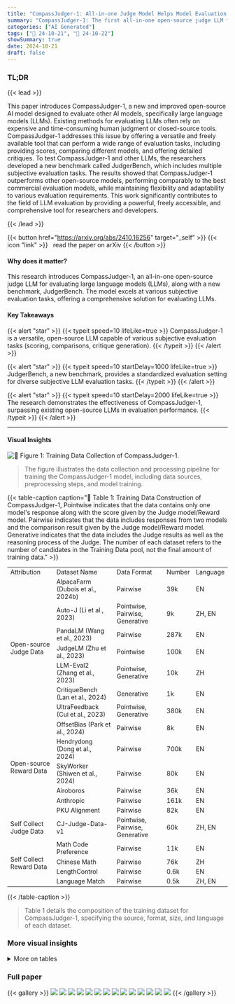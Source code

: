 ```yaml
---
title: "CompassJudger-1: All-in-one Judge Model Helps Model Evaluation and Evolution"
summary: "CompassJudger-1: The first all-in-one open-source judge LLM for versatile and robust evaluation of large language models,  improving efficiency and reproducibility."
categories: ["AI Generated"]
tags: ["🔖 24-10-21", "🤗 24-10-22"]
showSummary: true
date: 2024-10-21
draft: false
---
```


### TL;DR


{{< lead >}}

This paper introduces CompassJudger-1, a new and improved open-source AI model designed to evaluate other AI models, specifically large language models (LLMs).  Existing methods for evaluating LLMs often rely on expensive and time-consuming human judgment or closed-source tools. CompassJudger-1 addresses this issue by offering a versatile and freely available tool that can perform a wide range of evaluation tasks, including providing scores, comparing different models, and offering detailed critiques. To test CompassJudger-1 and other LLMs, the researchers developed a new benchmark called JudgerBench, which includes multiple subjective evaluation tasks. The results showed that CompassJudger-1 outperforms other open-source models, performing comparably to the best commercial evaluation models, while maintaining flexibility and adaptability to various evaluation requirements. This work significantly contributes to the field of LLM evaluation by providing a powerful, freely accessible, and comprehensive tool for researchers and developers.

{{< /lead >}}


{{< button href="https://arxiv.org/abs/2410.16256" target="_self" >}}
{{< icon "link" >}} &nbsp; read the paper on arXiv
{{< /button >}}

#### Why does it matter?
This research introduces CompassJudger-1, an all-in-one open-source judge LLM for evaluating large language models (LLMs), along with a new benchmark, JudgerBench.  The model excels at various subjective evaluation tasks, offering a comprehensive solution for evaluating LLMs.
#### Key Takeaways

{{< alert "star" >}}
{{< typeit speed=10 lifeLike=true >}} CompassJudger-1 is a versatile, open-source LLM capable of various subjective evaluation tasks (scoring, comparisons, critique generation). {{< /typeit >}}
{{< /alert >}}

{{< alert "star" >}}
{{< typeit speed=10 startDelay=1000 lifeLike=true >}} JudgerBench, a new benchmark, provides a standardized evaluation setting for diverse subjective LLM evaluation tasks. {{< /typeit >}}
{{< /alert >}}

{{< alert "star" >}}
{{< typeit speed=10 startDelay=2000 lifeLike=true >}} The research demonstrates the effectiveness of CompassJudger-1, surpassing existing open-source LLMs in evaluation performance. {{< /typeit >}}
{{< /alert >}}

------
#### Visual Insights



![](figures/figures_3_0.png "🔼 Figure 1: Training Data Collection of CompassJudger-1.")

> The figure illustrates the data collection and processing pipeline for training the CompassJudger-1 model, including data sources, preprocessing steps, and model training.







{{< table-caption caption="🔽 Table 1: Training Data Construction of CompassJudger-1, Pointwise indicates that the data contains only one model's response along with the score given by the Judge model/Reward model. Pairwise indicates that the data includes responses from two models and the comparison result given by the Judge model/Reward model. Generative indicates that the data includes the Judge results as well as the reasoning process of the Judge. The number of each dataset refers to the number of candidates in the Training Data pool, not the final amount of training data." >}}
<br><table id='5' style='font-size:14px'><tr><td>Attribution</td><td>Dataset Name</td><td>Data Format</td><td>Number</td><td>Language</td></tr><tr><td rowspan="7">Open-source Judge Data</td><td>AlpacaFarm (Dubois et al., 2024b)</td><td>Pairwise</td><td>39k</td><td>EN</td></tr><tr><td>Auto-J (Li et al., 2023)</td><td>Pointwise, Pairwise, Generative</td><td>9k</td><td>ZH, EN</td></tr><tr><td>PandaLM (Wang et al., 2023)</td><td>Pairwise</td><td>287k</td><td>EN</td></tr><tr><td>JudgeLM (Zhu et al., 2023)</td><td>Pointwise</td><td>100k</td><td>EN</td></tr><tr><td>LLM-Eval2 (Zhang et al., 2023)</td><td>Pointwise, Generative</td><td>10k</td><td>ZH</td></tr><tr><td>CritiqueBench (Lan et al., 2024)</td><td>Generative</td><td>1k</td><td>EN</td></tr><tr><td>UltraFeedback (Cui et al., 2023)</td><td>Pointwise, Generative</td><td>380k</td><td>EN</td></tr><tr><td rowspan="6">Open-source Reward Data</td><td>OffsetBias (Park et al., 2024)</td><td>Pairwise</td><td>8k</td><td>EN</td></tr><tr><td>Hendrydong (Dong et al., 2024)</td><td>Pairwise</td><td>700k</td><td>EN</td></tr><tr><td>SkyWorker (Shiwen et al., 2024)</td><td>Pairwise</td><td>80k</td><td>EN</td></tr><tr><td>Airoboros</td><td>Pairwise</td><td>36k</td><td>EN</td></tr><tr><td>Anthropic</td><td>Pairwise</td><td>161k</td><td>EN</td></tr><tr><td>PKU Alignment</td><td>Pairwise</td><td>82k</td><td>EN</td></tr><tr><td>Self Collect Judge Data</td><td>CJ-Judge-Data-v1</td><td>Pointwise, Pairwise, Generative</td><td>60k</td><td>ZH, EN</td></tr><tr><td rowspan="4">Self Collect Reward Data</td><td>Math Code Preference</td><td>Pairwise</td><td>11k</td><td>EN</td></tr><tr><td>Chinese Math</td><td>Pairwise</td><td>76k</td><td>ZH</td></tr><tr><td>LengthControl</td><td>Pairwise</td><td>0.6k</td><td>EN</td></tr><tr><td>Language Match</td><td>Pairwise</td><td>0.5k</td><td>ZH, EN</td></tr></table>{{< /table-caption >}}

> Table 1 details the composition of the training dataset for CompassJudger-1, specifying the source, format, size, and language of each dataset.



### More visual insights




<details>
<summary>More on tables
</summary>


{{< table-caption caption="🔽 Table 2: Ablation Study About the Proportion of Reward Data." >}}
<br><table id='3' style='font-size:14px'><tr><td>Models</td><td>Proportion of Reward Data</td><td>RewardBench</td><td>JudgerBench</td><td>Average</td></tr><tr><td>CompassJudger-1-7B</td><td>25%</td><td>0.810</td><td>0.633</td><td>0.722</td></tr><tr><td></td><td>33%</td><td>0.812</td><td>0.646</td><td>0.729</td></tr><tr><td></td><td>50%</td><td>0.823</td><td>0.665</td><td>0.744</td></tr><tr><td></td><td>66%</td><td>0.831</td><td>0.697</td><td>0.764</td></tr><tr><td></td><td>75%</td><td>0.833</td><td>0.612</td><td>0.723</td></tr><tr><td></td><td>83%</td><td>0.834</td><td>0.438</td><td>0.636</td></tr></table>{{< /table-caption >}}

> The table presents the ablation study results on the proportion of reward data used for training CompassJudger-1, showing the model's performance on RewardBench, JudgerBench, and their average across different reward data proportions.


{{< table-caption caption="🔽 Table 3: Ablation Study of General SFT Data. 'Judge Average' refers to the evaluation score that encompasses the judging capabilities of both RewardBench and JudgerBench, while 'Subjective Average' is the evaluation score on several subjective datasets listed in the table. The relevant evaluation results are obtained using OpenCompass (Contributors, 2023a). All results from the corresponding datasets have been normalized to percentages." >}}
<br><table id='3' style='font-size:14px'><tr><td>Models</td><td>Judge Average</td><td>AlignBench</td><td>ArenaHard</td><td>Fofo</td><td>WildBench</td><td>Sub. Average</td></tr><tr><td>CJ-1-7B-w /o G-SFT</td><td>0.693</td><td>0.590</td><td>0.487</td><td>0.750</td><td>-0.071</td><td>0.490</td></tr><tr><td>CJ-1-7B-w. G-SFT</td><td>0.697</td><td>0.624</td><td>0.562</td><td>0.740</td><td>0.015</td><td>0.528</td></tr></table>{{< /table-caption >}}

> The table presents the ablation study results of the impact of general SFT data on the CompassJudger model's performance across various benchmarks.


{{< table-caption caption="🔽 Table 4: Detailed Introduction of Subjective Evaluation Datasets in JDB-B The official FoFo dataset includes only English, and we created the Chinese portion. Additionally, due to the outdated references in AlignBench, we changed its evaluation method from Pointwise to Pairwise." >}}
<br><table id='3' style='font-size:14px'><tr><td>Dataset Name</td><td>Data Format</td><td>Turns</td><td>Scenario Label</td><td>Language</td></tr><tr><td>AlignBench</td><td>Pairwise</td><td>Single Turn</td><td>Daily Chat, Chinese Culture</td><td>ZH</td></tr><tr><td>ArenaHard</td><td>Pairwise</td><td>Single Turn</td><td>Daily Chat, Reasoning, Math, Code</td><td>EN</td></tr><tr><td>FoFo</td><td>Pointwise</td><td>Single Turn</td><td>Instruction Following</td><td>ZH, EN</td></tr><tr><td>WildBench</td><td>Pairwise</td><td>Single Turn, Multi Turn</td><td>Daily Chat</td><td>EN</td></tr></table>{{< /table-caption >}}

> Table 4 details the subjective evaluation datasets used in JudgerBench part B, specifying their data format, number of turns, scenario label, and language.


{{< table-caption caption="🔽 Table 5: Results on RewardBench and JudgerBench, Which JDB-A means JudgerBench partA, JDB-B means JudgerBench partB." >}}
<table id='5' style='font-size:14px'><tr><td>Models</td><td>RewardBench</td><td>I JDB-A EN</td><td>JDB-A CN</td><td>JDB-B Acc</td><td>JDB-B Corr</td><td>JudgerBench</td></tr><tr><td>Qwen2.5-7B-Chat</td><td>0.789</td><td>0.567</td><td>0.535</td><td>0.590</td><td>0.874</td><td>0.641</td></tr><tr><td>Qwen2-72B-Chat</td><td>0.822</td><td>0.588</td><td>0.584</td><td>0.625</td><td>0.935</td><td>0.683</td></tr><tr><td>Qwen2.5-72B-Chat</td><td>0.832</td><td>0.615</td><td>0.590</td><td>0.681</td><td>0.937</td><td>0.706</td></tr><tr><td>GPT-4o-0806</td><td>0.867</td><td>0.664</td><td>0.608</td><td>1</td><td>1</td><td>0.818</td></tr><tr><td>Skywork-llama3.1-8B</td><td>0.890</td><td>0.630</td><td>0.605</td><td>-</td><td>-</td><td>-</td></tr><tr><td>Selftaught-llama3.1-70B</td><td>0.900</td><td>0.443</td><td>0.570</td><td>0.598</td><td>0.869</td><td>0.620</td></tr><tr><td>CJ-1-1.5B</td><td>0.724</td><td>0.553</td><td>0.527</td><td>0.629</td><td>0.905</td><td>0.654</td></tr><tr><td>CJ-1-7B</td><td>0.831</td><td>0.570</td><td>0.583</td><td>0.687</td><td>0.948</td><td>0.697</td></tr><tr><td>CJ-1-14B</td><td>0.842</td><td>0.599</td><td>0.615</td><td>0.699</td><td>0.959</td><td>0.718</td></tr><tr><td>CJ-1-32B</td><td>0.854</td><td>0.614</td><td>0.612</td><td>0.720</td><td>0.963</td><td>0.727</td></tr></table>{{< /table-caption >}}

> Table 5 presents the results of several models on RewardBench and JudgerBench, showing their performance on different evaluation metrics.


{{< table-caption caption="🔽 Table 6: Detailed Results on RewardBench." >}}
<table id='3' style='font-size:14px'><tr><td>Models</td><td>Chat</td><td>Chat Hard</td><td>Safety</td><td>Reasoning</td><td>Average</td></tr><tr><td>Qwen2.5-7B-Chat</td><td>0.961</td><td>0.567</td><td>0.831</td><td>0.797</td><td>0.789</td></tr><tr><td>Qwen2-72B-Chat</td><td>0.955</td><td>0.640</td><td>0.843</td><td>0.848</td><td>0.822</td></tr><tr><td>Qwen2.5-72B-Chat</td><td>0.961</td><td>0.680</td><td>0.838</td><td>0.850</td><td>0.832</td></tr><tr><td>GPT-4o-0806</td><td>0.961</td><td>0.761</td><td>0.881</td><td>0.866</td><td>0.867</td></tr><tr><td>Skywork-llama3.1-8B</td><td>0.936</td><td>0.814</td><td>0.911</td><td>0.898</td><td>0.890</td></tr><tr><td>Selftaught-llama3.1-70B</td><td>0.969</td><td>0.851</td><td>0.896</td><td>0.884</td><td>0.900</td></tr><tr><td>CJ-1-1.5B</td><td>0.964</td><td>0.495</td><td>0.781</td><td>0.656</td><td>0.724</td></tr><tr><td>CJ-1-7B</td><td>0.978</td><td>0.605</td><td>0.847</td><td>0.895</td><td>0.831</td></tr><tr><td>CJ-1-14B</td><td>0.975</td><td>0.623</td><td>0.845</td><td>0.925</td><td>0.842</td></tr><tr><td>CJ-1-32B</td><td>0.978</td><td>0.656</td><td>0.861</td><td>0.922</td><td>0.854</td></tr></table>{{< /table-caption >}}

> The table presents a detailed breakdown of the performance of various models (including CompassJudger series and other LLMs) on the RewardBench dataset, showing their scores across different categories: Chat, Chat Hard, Safety, and Reasoning.


{{< table-caption caption="🔽 Table 7: Detailed Results on JDB-A-EN." >}}
<table id='3' style='font-size:14px'><tr><td>Models</td><td>Teaser</td><td>AI</td><td>Roleplay</td><td>Chat</td><td>Math</td><td>Reasoning</td><td>Creation</td><td>Code</td><td>Science</td><td>Humanities</td></tr><tr><td>Qwen2.5-7B-Chat</td><td>0.54</td><td>0.59</td><td>0.59</td><td>0.46</td><td>0.69</td><td>0.43</td><td>0.61</td><td>0.65</td><td>0.58</td><td>0.52</td></tr><tr><td>Qwen2-72B-Chat</td><td>0.63</td><td>0.59</td><td>0.54</td><td>0.49</td><td>0.62</td><td>0.64</td><td>0.60</td><td>0.74</td><td>0.51</td><td>0.52</td></tr><tr><td>Qwen2.5-72B-Chat</td><td>0.68</td><td>0.57</td><td>0.57</td><td>0.47</td><td>0.78</td><td>0.64</td><td>0.58</td><td>0.75</td><td>0.61</td><td>0.52</td></tr><tr><td>GPT-4o-0806</td><td>0.82</td><td>0.53</td><td>0.62</td><td>0.61</td><td>0.83</td><td>0.67</td><td>0.67</td><td>0.73</td><td>0.64</td><td>0.55</td></tr><tr><td>Skywork-Ilama3.1-8B</td><td>0.69</td><td>0.61</td><td>0.54</td><td>0.62</td><td>0.63</td><td>0.64</td><td>0.60</td><td>0.69</td><td>0.74</td><td>0.53</td></tr><tr><td>Selftaught-llama3.1-70B</td><td>0.47</td><td>0.45</td><td>0.47</td><td>0.37</td><td>0.45</td><td>0.43</td><td>0.36</td><td>0.58</td><td>0.48</td><td>0.36</td></tr><tr><td>CJ-1-1.5B</td><td>0.42</td><td>0.56</td><td>0.56</td><td>0.43</td><td>0.66</td><td>0.47</td><td>0.55</td><td>0.78</td><td>0.64</td><td>0.44</td></tr><tr><td>CJ-1-7B</td><td>0.56</td><td>0.56</td><td>0.51</td><td>0.47</td><td>0.68</td><td>0.58</td><td>0.58</td><td>0.75</td><td>0.58</td><td>0.43</td></tr><tr><td>CJ-1-14B</td><td>0.66</td><td>0.51</td><td>0.57</td><td>0.54</td><td>0.72</td><td>0.61</td><td>0.56</td><td>0.74</td><td>0.61</td><td>0.47</td></tr><tr><td>CJ-1-32B</td><td>0.66</td><td>0.57</td><td>0.56</td><td>0.59</td><td>0.78</td><td>0.58</td><td>0.55</td><td>0.75</td><td>0.60</td><td>0.49</td></tr></table>{{< /table-caption >}}

> This table presents the detailed results of different models on the English section of the JudgerBench Arena component, categorized by task type.


{{< table-caption caption="🔽 Table 8: Detailed Results on JDB-A-CN." >}}
<table id='5' style='font-size:14px'><tr><td>Models</td><td>Teaser</td><td>AI</td><td>Roleplay</td><td>Chat</td><td>Math</td><td>Reasoning</td><td>Creation</td><td>Code</td><td>Science</td><td>Humanities</td></tr><tr><td>Qwen2.5-7B-Chat</td><td>0.46</td><td>0.58</td><td>0.36</td><td>0.45</td><td>0.70</td><td>0.53</td><td>0.52</td><td>0.53</td><td>0.52</td><td>0.64</td></tr><tr><td>Qwen2-72B-Chat</td><td>0.62</td><td>0.54</td><td>0.34</td><td>0.55</td><td>0.68</td><td>0.63</td><td>0.58</td><td>0.58</td><td>0.62</td><td>0.64</td></tr><tr><td>Qwen2.5-72B-Chat</td><td>0.65</td><td>0.47</td><td>0.49</td><td>0.47</td><td>0.71</td><td>0.60</td><td>0.57</td><td>0.58</td><td>0.69</td><td>0.60</td></tr><tr><td>GPT-4o-0806</td><td>0.77</td><td>0.56</td><td>0.51</td><td>0.53</td><td>0.67</td><td>0.66</td><td>0.63</td><td>0.58</td><td>0.62</td><td>0.58</td></tr><tr><td>Skywork-llama3.1-8B</td><td>0.62</td><td>0.58</td><td>0.58</td><td>0.59</td><td>0.63</td><td>0.58</td><td>0.60</td><td>0.61</td><td>0.60</td><td>0.61</td></tr><tr><td>Selftaught-llama3.1-70B</td><td>0.62</td><td>0.56</td><td>0.55</td><td>0.48</td><td>0.67</td><td>0.55</td><td>0.57</td><td>0.57</td><td>0.51</td><td>0.61</td></tr><tr><td>CJ-1-1.5B</td><td>0.54</td><td>0.58</td><td>0.38</td><td>0.38</td><td>0.62</td><td>0.63</td><td>0.54</td><td>0.52</td><td>0.55</td><td>0.54</td></tr><tr><td>CJ-1-7B</td><td>0.62</td><td>0.54</td><td>0.41</td><td>0.58</td><td>0.70</td><td>0.60</td><td>0.59</td><td>0.56</td><td>0.59</td><td>0.60</td></tr><tr><td>CJ-1-14B</td><td>0.69</td><td>0.61</td><td>0.51</td><td>0.55</td><td>0.71</td><td>0.68</td><td>0.60</td><td>0.58</td><td>0.61</td><td>0.65</td></tr><tr><td>CJ-1-32B</td><td>0.69</td><td>0.58</td><td>0.53</td><td>0.52</td><td>0.71</td><td>0.53</td><td>0.60</td><td>0.61</td><td>0.61</td><td>0.69</td></tr></table>{{< /table-caption >}}

> Table 8 presents the detailed performance of different models on the Chinese section of JudgerBench A, broken down by task category.


{{< table-caption caption="🔽 Table 9: Detailed Accuracy Results on JDB-B." >}}
<br><table id='7' style='font-size:14px'><tr><td>Models</td><td>AlignBench</td><td>Fofo</td><td>WildBench</td><td>ArenaHard</td><td>Average</td></tr><tr><td>Qwen2.5-7B-Chat</td><td>0.777</td><td>0.670</td><td>0.470</td><td>0.444</td><td>0.590</td></tr><tr><td>Qwen2-72B-Chat</td><td>0.867</td><td>0.692</td><td>0.564</td><td>0.376</td><td>0.625</td></tr><tr><td>Qwen2.5-72B-Chat</td><td>0.878</td><td>0.677</td><td>0.599</td><td>0.570</td><td>0.681</td></tr><tr><td>Selftaught-llama3.1-70B</td><td>0.755</td><td>0.627</td><td>0.538</td><td>0.472</td><td>0.598</td></tr><tr><td>CJ-1-1.5B</td><td>0.822</td><td>0.712</td><td>0.550</td><td>0.430</td><td>0.629</td></tr><tr><td>CJ-1-7B</td><td>0.816</td><td>0.783</td><td>0.564</td><td>0.586</td><td>0.687</td></tr><tr><td>CJ-1-14B</td><td>0.839</td><td>0.787</td><td>0.566</td><td>0.602</td><td>0.699</td></tr><tr><td>CJ-1-32B</td><td>0.857</td><td>0.806</td><td>0.596</td><td>0.621</td><td>0.720</td></tr></table>{{< /table-caption >}}

> Table 9 presents the accuracy results of different models on the JudgerBench B, which includes four datasets: AlignBench, FoFo, WildBench, and ArenaHard, showing the accuracy of each model on each dataset and the average accuracy across all four datasets.


{{< table-caption caption="🔽 Table 10: Detailed Correlation Results on JDB-B." >}}
<br><table id='3' style='font-size:14px'><tr><td>Models</td><td>AlignBench</td><td>Fofo</td><td>WildBench</td><td>ArenaHard</td><td>Average</td></tr><tr><td>Qwen2.5-7B-Chat</td><td>0.916</td><td>0.681</td><td>0.967</td><td>0.931</td><td>0.874</td></tr><tr><td>Qwen2-72B-Chat</td><td>0.937</td><td>0.889</td><td>0.976</td><td>0.936</td><td>0.935</td></tr><tr><td>Qwen2.5-72B-Chat</td><td>0.964</td><td>0.916</td><td>0.958</td><td>0.912</td><td>0.937</td></tr><tr><td>Selftaught-llama3.1-70B</td><td>0.918</td><td>0.667</td><td>0.950</td><td>0.942</td><td>0.869</td></tr><tr><td>CJ-1-1.5B</td><td>0.928</td><td>0.851</td><td>0.981</td><td>0.858</td><td>0.905</td></tr><tr><td>CJ-1-7B</td><td>0.956</td><td>0.936</td><td>0.970</td><td>0.932</td><td>0.948</td></tr><tr><td>CJ-1-14B</td><td>0.966</td><td>0.956</td><td>0.965</td><td>0.951</td><td>0.959</td></tr><tr><td>CJ-1-32B</td><td>0.973</td><td>0.951</td><td>0.954</td><td>0.975</td><td>0.963</td></tr></table>{{< /table-caption >}}

> The table presents the correlation results of several models' judgments on the JudgerBench B dataset, using the accuracy rate per question and the correlation results based on the overall model scores as evaluation metrics.


{{< table-caption caption="🔽 Table 2: Ablation Study About the Proportion of Reward Data." >}}
<table id='2' style='font-size:16px'><tr><td>References</td></tr><tr><td>Josh Achiam, Steven Adler, Sandhini Agarwal, Lama Ahmad, Ilge Akkaya, Florencia Leoni Aleman, Diogo Almeida, Janko Altenschmidt, Sam Altman, Shyamal Anadkat, et al. Gpt-4 technical report. arXiv preprint arXiv:2303.08774, 2023.</td></tr><tr><td>Zheng Cai, Maosong Cao, Haojiong Chen, Kai Chen, Keyu Chen, Xin Chen, Xun Chen, Zehui Chen, Zhi Chen, Pei Chu, et al. Internlm2 technical report. arXiv preprint arXiv:2403.17297, 2024.</td></tr><tr><td>Wei-Lin Chiang, Lianmin Zheng, Ying Sheng, Anastasios Nikolas Angelopoulos, Tianle Li, Dacheng Li, Hao Zhang, Banghua Zhu, Michael Jordan, Joseph E Gonzalez, et al. Chatbot arena: An open platform for evaluating llms by human preference. arXiv preprint arXiv:2403.04132, 2024.</td></tr><tr><td>OpenCompass Contributors. Opencompass: A universal evaluation platform for foundation models. https: //github. com/ open- compass/ opencompass, 2023a.</td></tr><tr><td>XTuner Contributors. Xtuner: A toolkit for efficiently fine-tuning llm. https ・・ / /github.com/ InternLM/xtuner, 2023b.</td></tr><tr><td>Ganqu Cui, Lifan Yuan, Ning Ding, Guanming Yao, Wei Zhu, Yuan Ni, Guotong Xie, Zhiyuan Liu, and Maosong Sun. Ultrafeedback: Boosting language models with high- quality feedback, 2023.</td></tr><tr><td>Hanze Dong, Wei Xiong, Bo Pang, Haoxiang Wang, Han Zhao, Yingbo Zhou, Nan Jiang, Doyen Sahoo, Caiming Xiong, and Tong Zhang. Rlhf workflow: From reward modeling to online rlhf, 2024.</td></tr><tr><td>Yann Dubois, Balazs Galambosi, Percy Liang, and Tatsunori B Hashimoto. Length-controlled alpacaeval: A simple way to debias automatic evaluators. arXiv preprint arXiv:2404.04475, 2024a.</td></tr><tr><td>Yann Dubois, Chen Xuechen Li, Rohan Taori, Tianyi Zhang, Ishaan Gulrajani, Jimmy Ba, Carlos Guestrin, Percy S Liang, and Tatsunori B Hashimoto. Alpacafarm: A simulation framework for methods that learn from human feedback. Advances in Neural Information Processing Systems, 36, 2024b.</td></tr><tr><td>Pei Ke, Bosi Wen, Zhuoer Feng, Xiao Liu, Xuanyu Lei, Jiale Cheng, Shengyuan Wang, Aohan Zeng, Yuxiao Dong, Hongning Wang, et al. Critiquellm: Scaling llm-as-critic for effective and explainable evaluation of large language model generation. arXiv preprint arXiv:2311.18702, 2023.</td></tr><tr><td>Seungone Kim, Juyoung Suk, Ji Yong Cho, Shayne Longpre, Chaeeun Kim, Dongkeun Yoon, Guijin Son, Yejin Cho, Sheikh Shafayat, Jinheon Baek, et al. The biggen bench: A principled benchmark for fine-grained evaluation of language models with language models. arXiv preprint arXiv:2406.05761, 2024.</td></tr><tr><td>Nathan Lambert, Valentina Pyatkin, Jacob Morrison, LJ Miranda, Bill Yuchen Lin, Khy- athi Chandu, Nouha Dziri, Sachin Kumar, Tom Zick, Yejin Choi, et al. Rewardbench: Evaluating reward models for language modeling. arXiv preprint arXiv:2403.13787, 2024.</td></tr><tr><td>Tian Lan, Wenwei Zhang, Chen Xu, Heyan Huang, Dahua Lin, Kai Chen, and Xian-ling Mao. Criticbench: Evaluating large language models as critic. arXiv preprint arXiv:2402.13764, 2024.</td></tr><tr><td>Junlong Li, Shichao Sun, Weizhe Yuan, Run-Ze Fan, Hai Zhao, and Pengfei Liu. Generative judge for evaluating alignment. arXiv preprint arXiv:2310.05470, 2023.</td></tr><tr><td>Tianle Li, Wei-Lin Chiang, Evan Frick, Lisa Dunlap, Tianhao Wu, Banghua Zhu, Joseph E Gonzalez, and Ion Stoica. From crowdsourced data to high-quality benchmarks: Arena- hard and benchbuilder pipeline. arXiv preprint arXiv:2406.11939, 2024.</td></tr></table>{{< /table-caption >}}

> The table presents the ablation study results on different proportions of reward data used for training CompassJudger-1, evaluating performance across RewardBench, JudgerBench, and their average.


{{< table-caption caption="🔽 Table 1: Training Data Construction of CompassJudger-1, Pointwise indicates that the data contains only one model's response along with the score given by the Judge model/Reward model. Pairwise indicates that the data includes responses from two models and the comparison result given by the Judge model/Reward model. Generative indicates that the data includes the Judge results as well as the reasoning process of the Judge. The number of each dataset refers to the number of candidates in the Training Data pool, not the final amount of training data." >}}
<table id='2' style='font-size:16px'><tr><td>Bill Yuchen Lin, Yuntian Deng, Khyathi Chandu, Faeze Brahman, Abhilasha Ravichander, Valentina Pyatkin, Nouha Dziri, Ronan Le Bras, and Yejin Choi. Wildbench: Benchmark- ing llms with challenging tasks from real users in the wild. arXiv preprint arXiv:2406.04770, 2024.</td></tr><tr><td>Xiao Liu, Xuanyu Lei, Shengyuan Wang, Yue Huang, Zhuoer Feng, Bosi Wen, Jiale Cheng, Pei Ke, Yifan Xu, Weng Lam Tam, et al. Alignbench: Benchmarking chinese alignment of large language models. arXiv preprint arXiv:2311.18743, 2023.</td></tr><tr><td>Junsoo Park, Seungyeon Jwa, Meiying Ren, Daeyoung Kim, and Sanghyuk Choi. Offsetbias: Leveraging debiased data for tuning evaluators, 2024.</td></tr><tr><td>Tu Shiwen, Zhao Liang, Chris Yuhao Liu, Liang Zeng, and Yang Liu. Skywork critic model series. https : / /huggingface . co/Skywork, September 2024. URL https: / /huggingface. co/Skywork.</td></tr><tr><td>Yidong Wang, Zhuohao Yu, Zhengran Zeng, Linyi Yang, Cunxiang Wang, Hao Chen, Chaoya Jiang, Rui Xie, Jindong Wang, Xing Xie, et al. Pandalm: An automatic evaluation benchmark for llm instruction tuning optimization. arXiv preprint arXiv:2306.05087, 2023.</td></tr><tr><td>Congying Xia, Chen Xing, Jiangshu Du, Xinyi Yang, Yihao Feng, Ran Xu, Wenpeng Yin, and Caiming Xiong. Fofo: A benchmark to evaluate llms' format-following capability. arXiv preprint arXiv:2402.18667, 2024.</td></tr><tr><td>An Yang, Baosong Yang, Binyuan Hui, Bo Zheng, Bowen Yu, Chang Zhou, Chengpeng Li, Chengyuan Li, Dayiheng Liu, Fei Huang, et al. Qwen2 technical report. arXiv preprint arXiv:2407.10671, 2024.</td></tr><tr><td>Ming Zhang, Yue Zhang, Shichun Liu, Haipeng Yuan, Junzhe Wang, Yurui Dong, Jingyi Deng, Tao Gui, Qi Zhang, and Xuanjing Huang. LLMEval-2, July 2023. URL https: / /github . com/11meval/llmeval-2.</td></tr><tr><td>Lianghui Zhu, Xinggang Wang, and Xinlong Wang. Judgelm: Fine-tuned large language models are scalable judges. arXiv preprint arXiv:2310.17631, 2023.</td></tr></table>{{< /table-caption >}}

> Table 1 details the composition of the CompassJudger-1 training dataset, specifying the source, format, size, and language of each dataset.


</details>


### Full paper

{{< gallery >}}
<img src="paper_images/1.png" class="grid-w50 md:grid-w33 xl:grid-w25" />
<img src="paper_images/2.png" class="grid-w50 md:grid-w33 xl:grid-w25" />
<img src="paper_images/3.png" class="grid-w50 md:grid-w33 xl:grid-w25" />
<img src="paper_images/4.png" class="grid-w50 md:grid-w33 xl:grid-w25" />
<img src="paper_images/5.png" class="grid-w50 md:grid-w33 xl:grid-w25" />
<img src="paper_images/6.png" class="grid-w50 md:grid-w33 xl:grid-w25" />
<img src="paper_images/7.png" class="grid-w50 md:grid-w33 xl:grid-w25" />
<img src="paper_images/8.png" class="grid-w50 md:grid-w33 xl:grid-w25" />
<img src="paper_images/9.png" class="grid-w50 md:grid-w33 xl:grid-w25" />
<img src="paper_images/10.png" class="grid-w50 md:grid-w33 xl:grid-w25" />
<img src="paper_images/11.png" class="grid-w50 md:grid-w33 xl:grid-w25" />
<img src="paper_images/12.png" class="grid-w50 md:grid-w33 xl:grid-w25" />
<img src="paper_images/13.png" class="grid-w50 md:grid-w33 xl:grid-w25" />
<img src="paper_images/14.png" class="grid-w50 md:grid-w33 xl:grid-w25" />
{{< /gallery >}}